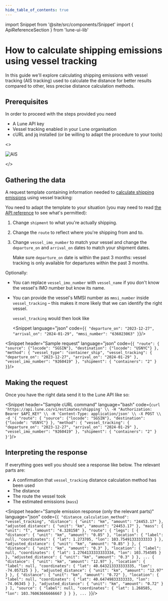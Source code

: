 ```yaml
---
hide_table_of_contents: true
---
```

import Snippet  from '@site/src/components/Snippet'
import { ApiReferenceSection } from 'lune-ui-lib'

# How to calculate shipping emissions using vessel tracking

<div className="sections">

<ApiReferenceSection>
<div className="paragraphSections">

<div>

In this guide we'll explore calculating shipping emissions with vessel tracking (AIS tracking)
used to calculate the distance for better results compared to other, less precise distance
calculation methods.

</div>
<div>

## Prerequisites

In order to proceed with the steps provided you need

* A Lune API key
* Vessel tracking enabled in your Lune organisation
* cURL and jq installed (or be willing to adapt the procedure to your tools)

</div>

</div>

<>

![AIS](/img/AIS.png)

</>

</ApiReferenceSection>

<ApiReferenceSection>
<div className="paragraphSections">

<div>

## Gathering the data

A request template containing information needed to
[calculate shipping emissions](/api-reference/emission-estimates/create-shipping-estimate)
using vessel tracking:

You need to adapt the template to your situation (you may need to read
[the API reference](/api-reference/emission-estimates/create-shipping-estimate)
to see what's permitted):

1. Change `shipment` to what you're actually shipping.
2. Change the `route` to reflect where you're shipping from and to.
3. Change `vessel_imo_number` to match your vessel and change the `departure_on` and `arrival_on`
   dates to match your shipment dates.

   Make sure `departure_on` date is within the past 3 months: vessel tracking is only available for departures within the past 3 months.

Optionally:

* You can replace `vessel_imo_number` with `vessel_name` if you don't know the vessel's IMO
  number but know its name.
* You can provide the vessel's MMSI number as `mmsi_number` inside `vessel_tracking` – this
  makes it more likely that we can identify the right vessel.

  `vessel_tracking` would then look like

  <Snippet
    language="json"
    code={`{
      "departure_on": "2023-12-27",
      "arrival_on": "2024-01-29",
      "mmsi_number": "636023063"
  }`}/>

</div>
</div>

<div className="miniSections">

<Snippet
    header="Sample request"
    language="json"
    code={`{
    "route": {
        "source": {"locode": "SGSIN"},
        "destination": {"locode": "USNYC"}
    },
    "method": {
        "vessel_type": "container_ship",
        "vessel_tracking": {
            "departure_on": "2023-12-27",
            "arrival_on": "2024-01-29"
        },
        "vessel_imo_number": "9260419"
    },
    "shipment": {
        "containers": "2"
    }
}`}/>

</div>

</ApiReferenceSection>

<ApiReferenceSection>

<div className="paragraphSections">

<div>

## Making the request

Once you have the right data send it to the Lune API like so:

</div>
</div>

<div className="miniSections">

<Snippet
    header="Sample cURL command"
    language="bash"
    code={`curl 'https://api.lune.co/v1/estimates/shipping' \\
  -H "Authorization: Bearer $API_KEY" \\
  -H 'Content-Type: application/json' \\
  -X POST \\
  -d '{
    "route": {
        "source": {"locode": "SGSIN"},
        "destination": {"locode": "USNYC"}
    },
    "method": {
        "vessel_tracking": {
            "departure_on": "2023-12-27",
            "arrival_on": "2024-01-29"
        },
        "vessel_imo_number": "9260419"
    },
    "shipment": {
        "containers": "2"
    }
}'`}/>

</div>

</ApiReferenceSection>

<ApiReferenceSection>

<div className="paragraphSections">

<div>

## Interpreting the response

If everything goes well you should see a response like below. The relevant parts are:

* A confirmation that `vessel_tracking` distance calculation method has been used
* The distance
* The route the vessel took
* The estimated emissions (`mass`)

</div>
</div>

<div className="miniSections">

<Snippet
    header="Sample emission response (only the relevant parts)"
    language="json"
    code={`{
  "distance_calculation_method": "vessel_tracking",
  "distance": {
    "unit": "km",
    "amount": "24453.17"
  },
  "adjusted_distance": {
    "unit": "km",
    "amount": "24453.17"
  },
  "mass": {
    "unit": "t",
    "amount": "4.328158"
  },
  "route": {
    "legs": [
      {
        "distance": {
          "unit": "km",
          "amount": "0.85"
        },
        "location": {
          "label": null,
          "coordinates": {
            "lat": 1.273705,
            "lon": 103.75491333333333
          }
        },
        "adjusted_distance": {
          "unit": "km",
          "amount": "0.85"
        }
      },
      {
        "distance": {
          "unit": "km",
          "amount": "0.3"
        },
        "location": {
          "label": null,
          "coordinates": {
            "lat": 1.2764133333333334,
            "lon": 103.754505
          }
        },
        "adjusted_distance": {
          "unit": "km",
          "amount": "0.3"
        }
      },
      ...
      {
        "distance": {
          "unit": "km",
          "amount": "12.97"
        },
        "location": {
          "label": null,
          "coordinates": {
            "lat": 40.643213333333335,
            "lon": -74.057125
          }
        },
        "adjusted_distance": {
          "unit": "km",
          "amount": "12.97"
        }
      },
      {
        "distance": {
          "unit": "km",
          "amount": "0.72"
        },
        "location": {
          "label": null,
          "coordinates": {
            "lat": 40.64749833333333,
            "lon": -74.06345
          }
        },
        "adjusted_distance": {
          "unit": "km",
          "amount": "0.72"
        }
      }
    ],
    "source": {
      "label": null,
      "coordinates": {
        "lat": 1.268585,
        "lon": 103.76063666666667
      }
    }
  },
  ...
}`}/>

</div>

</ApiReferenceSection>

</div>
